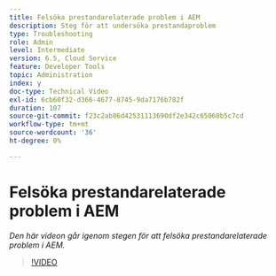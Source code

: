 ```yaml
---
title: Felsöka prestandarelaterade problem i AEM
description: Steg för att undersöka prestandaproblem
type: Troubleshooting
role: Admin
level: Intermediate
version: 6.5, Cloud Service
feature: Developer Tools
topic: Administration
index: y
doc-type: Technical Video
exl-id: 6cb60f32-d366-4677-8745-9da7176b782f
duration: 107
source-git-commit: f23c2ab86d42531113690df2e342c65060b5c7cd
workflow-type: tm+mt
source-wordcount: '36'
ht-degree: 0%

---
```


# Felsöka prestandarelaterade problem i AEM

*Den här videon går igenom stegen för att felsöka prestandarelaterade problem i AEM.*

>[!VIDEO](https://video.tv.adobe.com/v/335472?quality=12&learn=on)
